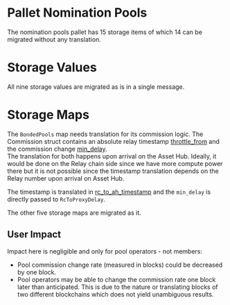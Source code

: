 # Pallet Nomination Pools

The nomination pools pallet has 15 storage items of which 14 can be migrated without any translation.

# Storage Values

All nine storage values are migrated as is in a single message.

# Storage Maps

The `BondedPools` map needs translation for its commission logic. The Commission struct contains an absolute relay timestamp [throttle_from](https://github.com/paritytech/polkadot-sdk/blob/bf20a9ee18f7215210bbbabf79e955c8c35b3360/substrate/frame/nomination-pools/src/lib.rs#L737) and the commission change [min_delay](https://github.com/paritytech/polkadot-sdk/blob/bf20a9ee18f7215210bbbabf79e955c8c35b3360/substrate/frame/nomination-pools/src/lib.rs#L922).  
The translation for both happens upon arrival on the Asset Hub. Ideally, it would be done on the Relay chain side since we have more compute power there but it is not possible since the timestamp translation depends on the Relay number upon arrival on Asset Hub.

The timestamp is translated in [rc_to_ah_timestamp](https://github.com/polkadot-fellows/runtimes/blob/baedc4ad7b9a148a80105d8e282096ec193ea7de/pallets/ah-migrator/src/staking/nom_pools.rs#L119) and the `min_delay` is directly passed to `RcToProxyDelay`.

The other five storage maps are migrated as it.

## User Impact

Impact here is negligible and only for pool operators - not members:
- Pool commission change rate (measured in blocks) could be decreased by one block.
- Pool operators may be able to change the commission rate one block later than anticipated. This is due to the nature or translating blocks of two different blockchains which does not yield unambiguous results.
